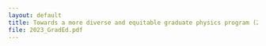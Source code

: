 ```yaml
---
layout: default
title: Towards a more diverse and equitable graduate physics program (2023)
file: 2023_GradEd.pdf
---
```


